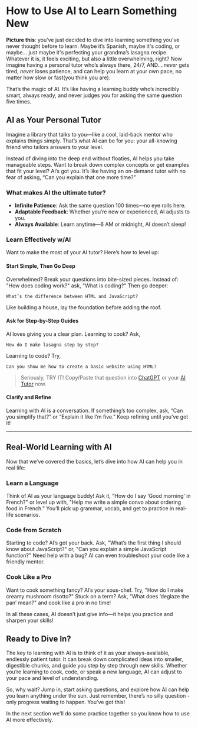 # How to Use AI to Learn Something New

**Picture this**: you’ve just decided to dive into learning something you've never thought before to learn. Maybe it’s Spanish, maybe it's coding, or maybe... just maybe it's perfecting your grandma’s lasagna recipe. Whatever it is, it feels exciting, but also a little overwhelming, right? Now imagine having a personal tutor who’s always there, 24/7, AND....*never* gets tired, *never* loses patience, and can help you learn at your own pace, no matter how slow or fast(you think you are). 

That’s the magic of AI. It’s like having a learning buddy who’s incredibly smart, always ready, and never judges you for asking the same question five times.

## AI as Your Personal Tutor

Imagine a library that talks to you—like a cool, laid-back mentor who explains things simply. That’s what AI can be for you: your all-knowing friend who tailors answers to your level.

Instead of diving into the deep end without floaties, AI helps you take manageable steps. Want to break down complex concepts or get examples that fit your level? AI’s got you. It’s like having an on-demand tutor with no fear of asking, “Can you explain that one more time?”

### What makes AI the ultimate tutor?

* **Infinite Patience**: Ask the same question 100 times—no eye rolls here.
* **Adaptable Feedback**: Whether you’re new or experienced, AI adjusts to you.
* **Always Available**: Learn anytime—6 AM or midnight, AI doesn’t sleep!

### Learn Effectively w/AI

Want to make the most of your AI tutor? Here’s how to level up:

#### Start Simple, Then Go Deep

Overwhelmed? Break your questions into bite-sized pieces. Instead of: "How does coding work?" ask, "What is coding?" Then go deeper: 

    What’s the difference between HTML and JavaScript? 

Like building a house, lay the foundation before adding the roof.

#### Ask for Step-by-Step Guides

AI loves giving you a clear plan. Learning to cook? Ask, 

    How do I make lasagna step by step? 

Learning to code? Try, 

    Can you show me how to create a basic website using HTML?

> Seriously, TRY IT! Copy/Paste that question into [ChatGPT](https://chatgpt.com/) or your [AI Tutor](https://chatbottutor-7e7843ea9900.herokuapp.com/) now.

#### Clarify and Refine

Learning with AI is a conversation. If something’s too complex, ask, “Can you simplify that?” or “Explain it like I’m five.” Keep refining until you’ve got it!

<hr>

## Real-World Learning with AI

Now that we’ve covered the basics, let’s dive into how AI can help you in real life:

### Learn a Language

Think of AI as your language buddy! Ask it, "How do I say ‘Good morning’ in French?" or level up with, "Help me write a simple convo about ordering food in French." You’ll pick up grammar, vocab, and get to practice in real-life scenarios.

### Code from Scratch

Starting to code? AI’s got your back. Ask, "What’s the first thing I should know about JavaScript?" or, "Can you explain a simple JavaScript function?" Need help with a bug? AI can even troubleshoot your code like a friendly mentor.

### Cook Like a Pro

Want to cook something fancy? AI’s your sous-chef. Try, "How do I make creamy mushroom risotto?" Stuck on a term? Ask, "What does ‘deglaze the pan’ mean?" and cook like a pro in no time!

In all these cases, AI doesn’t just give info—it helps you practice and sharpen your skills!

## Ready to Dive In?

The key to learning with AI is to think of it as your always-available, endlessly patient tutor. It can break down complicated ideas into smaller, digestible chunks, and guide you step by step through new skills. Whether you’re learning to cook, code, or speak a new language, AI can adjust to your pace and level of understanding.

So, why wait? Jump in, start asking questions, and explore how AI can help you learn anything under the sun. Just remember, there’s no silly question - only progress waiting to happen. You've got this!

In the next section we'll do some practice together so you know how to use AI more effectively. 

<!-- 
What AI Is and What It Isn’t
AI feels like magic, doesn’t it? You ask a question, and somehow, an answer just appears—seemingly out of thin air. But just like how your computer isn’t really magic (it’s electrons and binary, after all), AI is also built on layers of incredible but understandable technology. So, let’s break it down and get clear on what AI is, what it isn’t, and how you can use it to supercharge your learning.

Understanding the Layers of AI
Think of AI as a tool you get to use, just like a programming language. But instead of HTML or JavaScript, this tool lets you communicate with a model built from massive amounts of data. So where are you, the user, in this process? Just like we don’t need to know how electrons move through our phones to browse the web, we don’t need to understand every bit of how AI works to use it effectively.

Algorithms - The “rules” AI follows to learn patterns from data.
Data - The information fed into the system that helps AI make predictions.
Training - The phase where AI "learns" from data to improve its predictions over time.
Models - The outcome of training—this is what we interact with.
Common Misconceptions: AI Isn’t Everything People Think
AI is cool, but it’s not a miracle worker. Here are a few common myths that need clearing up:

AI isn't conscious—it doesn’t “think” or “feel.”
AI won’t replace your job overnight. It’s a tool, not a takeover.
AI isn’t perfect—it can make mistakes, especially if the data it’s trained on is flawed.
So, How Can You Use AI to Learn?
Now that you’ve got the basics, here’s the exciting part—how you can use AI for your own learning journey. AI tools like ChatGPT can help you break down complex topics, generate ideas, or even create customized learning plans. But remember, it’s only as smart as the data behind it. Your role? Use it as a guide, not a magic answer machine.

At the end of the day, you don’t need to be an AI expert to use AI effectively. Just like in programming, all you need is to understand enough of the abstraction layers to use the tool. So, jump in, start asking questions, and see where AI can take you! -->